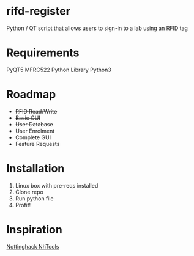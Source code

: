 # rifd-register
Python / QT script that allows users to sign-in to a lab using an RFID tag

# Requirements
PyQT5
MFRC522 Python Library
Python3

# Roadmap
* ~~RFID Read/Write~~
* ~~Basic GUI~~
* ~~User Database~~
* User Enrolment
* Complete GUI
* Feature Requests

# Installation
1. Linux box with pre-reqs installed
2. Clone repo
3. Run python file
4. Profit!

# Inspiration
[Nottinghack NhTools](https://wiki.nottinghack.org.uk/wiki/Nhtools)
